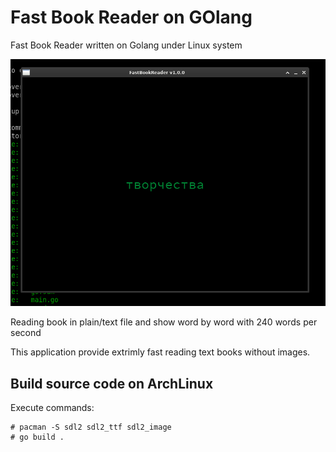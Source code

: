 # Fast Book Reader on GOlang

Fast Book Reader written on Golang under Linux system

![Screenshot](/docs/FastBookReader.png)

Reading book in plain/text file and show word by word with 240 words per second

This application provide extrimly fast reading text books without images.

## Build source code on ArchLinux

Execute commands:

    # pacman -S sdl2 sdl2_ttf sdl2_image
    # go build .
